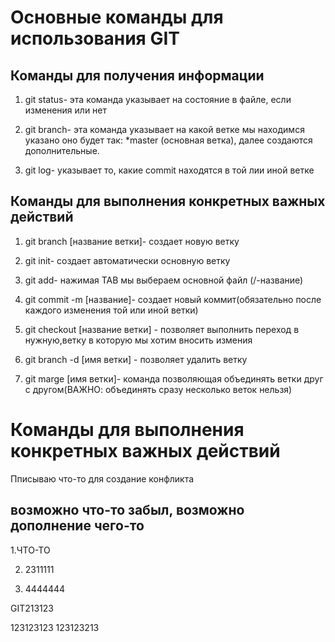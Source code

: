 # Основные команды для использования  GIT

## Команды для получения информации

1. git status- эта команда указывает на состояние в файле, если изменения или нет

2. git branch- эта команда указывает на какой ветке мы находимся указано оно будет так: *master (основная ветка), далее создаются дополнительные.

3. git log- указывает то, какие commit находятся в той лии иной ветке

## Команды для выполнения конкретных важных действий 

1. git branch [название ветки]- создает новую ветку

2. git init- создает автоматически основную ветку

3.  git add- нажимая TAB мы выбераем основной файл (/-название)

4. git commit -m [название]- создает новый коммит(обязательно после каждого изменения той или иной ветки)

5. git checkout [название ветки] - позволяет выполнить переход в нужную,ветку в которую мы хотим вносить измения

6. git branch -d [имя ветки] - позволяет удалить ветку

7. git marge [имя ветки]- команда позволяющая объединять ветки друг с другом(ВАЖНО: объединять сразу несколько веток нельзя)

# Команды для выполнения конкретных важных действий 

Пписываю что-то для создание конфликта 
## возможно что-то забыл, возможно дополнение чего-то

1.ЧТО-ТО

2. 2311111

3. 4444444


GIT213123

123123123
123123213

